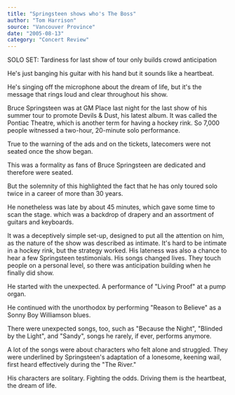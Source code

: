 ```yaml
---
title: "Springsteen shows who's The Boss"
author: "Tom Harrison"
source: "Vancouver Province"
date: "2005-08-13"
category: "Concert Review"
---
```


SOLO SET: Tardiness for last show of tour only builds crowd anticipation

He's just banging his guitar with his hand but it sounds like a heartbeat.

He's singing off the microphone about the dream of life, but it's the message that rings loud and clear throughout his show.

Bruce Springsteen was at GM Place last night for the last show of his summer tour to promote Devils & Dust, his latest album. It was called the Pontiac Theatre, which is another term for having a hockey rink. So 7,000 people witnessed a two-hour, 20-minute solo performance.

True to the warning of the ads and on the tickets, latecomers were not seated once the show began.

This was a formality as fans of Bruce Springsteen are dedicated and therefore were seated.

But the solemnity of this highlighted the fact that he has only toured solo twice in a career of more than 30 years.

He nonetheless was late by about 45 minutes, which gave some time to scan the stage. which was a backdrop of drapery and an assortment of guitars and keyboards.

It was a deceptively simple set-up, designed to put all the attention on him, as the nature of the show was described as intimate. It's hard to be intimate in a hockey rink, but the strategy worked. His lateness was also a chance to hear a few Springsteen testimonials. His songs changed lives. They touch people on a personal level, so there was anticipation building when he finally did show.

He started with the unexpected. A performance of "Living Proof" at a pump organ.

He continued with the unorthodox by performing "Reason to Believe" as a Sonny Boy Williamson blues.

There were unexpected songs, too, such as "Because the Night", "Blinded by the Light", and "Sandy", songs he rarely, if ever, performs anymore.

A lot of the songs were about characters who felt alone and struggled. They were underlined by Springsteen's adaptation of a lonesome, keening wail, first heard effectively during the "The River."

His characters are solitary. Fighting the odds. Driving them is the heartbeat, the dream of life.
